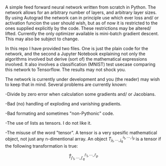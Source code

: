 A simple feed forward neural network written from scratch in Python. 
The network allows for an arbitrary number of layers, and arbitrary layer sizes. 
By using Autograd the network can in principle use which ever loss and/ or activation funcion the user should wish, but as of now it is restricted to the ones supplied explicitly by the code. These restrictions may be altered/ lifted.
Currently the only optimizer available is mini-batch gradient descent. This may also be subject to change.

In this repo I have provided two files. One is just the plain code for the network, and the second a Jupyter Notebook explaining not only the algorithms involved but derive (sort of) the mathematical expressions involved. It also involves a classification (MNIST) test usecase comparing this network to Tensorflow. The results may not shock you.

The network is currently under development and you (the reader) may wish to keep that in mind. Several problems are currently known:

  -Divide by zero error when calculation some gradients and/ or Jacobians.
  
  -Bad (no) handling of exploding and vanishing gradients.
  
  -Bad formating and sometimes "non-Pythonic" code. 
  
  -The use of lists as tensors. I do not like it.
  
  -The misuse of the word "tensor". A tensor is a very spesific mathematical object, not just any n-dimentional array. An object $T_{j_1,\cdots,j_q}^{i_1,\cdots,i_p}$ is a tensor if the following transformation is true:
  
  $$
  \hat{T}_{j'_1,\cdots,j'_q}^{i'_1,\cdots,i'_p}
  $$
  
  
  
